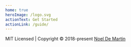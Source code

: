 ```yaml
---
home: true
heroImage: /logo.svg
actionText: Get Started
actionLink: /guide/
---
```


<style>
    .home .hero img {
        max-width: 85vw;
        width: 400px;
    }
</style>

<div class="footer">
    MIT Licensed | Copyright © 2018-present <a href="https://noeldemartin.com/" target="_blank">Noel De Martin</a>
</div>
